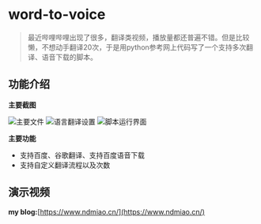 # word-to-voice
> 最近哔哩哔哩出现了很多，翻译类视频，播放量都还普遍不错。但是比较懒，不想动手翻译20次，于是用python参考网上代码写了一个支持多次翻译、语音下载的脚本。
## 功能介绍

**主要截图**

![主要文件](https://www.ndmiao.cn/usr/uploads/2020/08/369552638.png)
![语言翻译设置](https://www.ndmiao.cn/usr/uploads/2020/08/106991097.png)
![脚本运行界面](https://www.ndmiao.cn/usr/uploads/2020/08/2042663570.png)

**主要功能**

- 支持百度、谷歌翻译、支持百度语音下载
- 支持自定义翻译流程以及次数

## 演示视频

**my blog:**[https://www.ndmiao.cn/](https://www.ndmiao.cn/)
